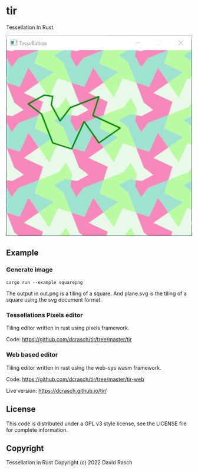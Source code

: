 # tir

Tessellation In Rust.

![tessellations-minifb.png](https://github.com/dcrasch/tir/blob/master/tessellations-minifb.png?raw=true)

## Example

### Generate image
```
cargo run --example squarepng
```

The output in out.png is a tiling of a square.
And plane.svg is the tiling of a square using the svg document format.


### Tessellations Pixels editor

Tiling editor written in rust using pixels framework.

Code: https://github.com/dcrasch/tir/tree/master/tir

### Web based editor

Tiling editor written in rust using the web-sys wasm framework.

Code: https://github.com/dcrasch/tir/tree/master/tir-web

Live version: https://dcrasch.github.io/tir/

## License

This code is distributed under a GPL v3 style license, see the LICENSE file for complete information.

## Copyright

Tessellation in Rust Copyright (c) 2022 David Rasch
